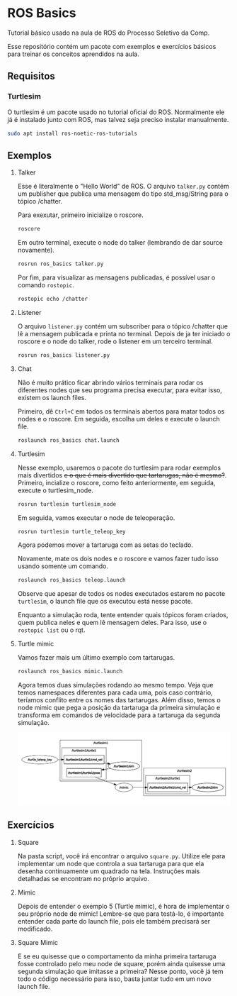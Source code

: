 # ROS Basics

Tutorial básico usado na aula de ROS do Processo Seletivo da Comp.

Esse repositório contém um pacote com exemplos e exercícios básicos para treinar os conceitos aprendidos na aula.

## Requisitos

### Turtlesim
O turtlesim é um pacote usado no tutorial oficial do ROS. Normalmente ele já é instalado junto com ROS, mas talvez seja preciso instalar manualmente.
```bash
sudo apt install ros-noetic-ros-tutorials
```

## Exemplos

1. Talker

    Esse é literalmente o "Hello World" de ROS. O arquivo `talker.py` contém um publisher que publica uma mensagem do tipo std_msg/String para o tópico /chatter.

    Para exexutar, primeiro inicialize o roscore.
    ```bash
    roscore
    ```
    Em outro terminal, execute o node do talker (lembrando de dar source novamente).
    ```bash
    rosrun ros_basics talker.py
    ```
    Por fim, para visualizar as mensagens publicadas, é possível usar o comando `rostopic`.
    ```bash
    rostopic echo /chatter
    ```

2. Listener

    O arquivo `listener.py` contém um subscriber para o tópico /chatter que lê a mensagem publicada e printa no terminal. Depois de ja ter iniciado o roscore e o node do talker, rode o listener em um terceiro terminal.
    ```bash
    rosrun ros_basics listener.py
    ```

3. Chat

    Não é muito prático ficar abrindo vários terminais para rodar os diferentes nodes que seu programa precisa executar, para evitar isso, existem os launch files.

    Primeiro, dê `Ctrl+C` em todos os terminais abertos para matar todos os nodes e o roscore. Em seguida, escolha um deles e execute o launch file.
    ```bash
    roslaunch ros_basics chat.launch
    ```

4. Turtlesim

    Nesse exemplo, usaremos o pacote do turtlesim para rodar exemplos mais divertidos ~~e o que é mais divertido que tartarugas, não é mesmo?~~. Primeiro, incialize o roscore, como feito anteriormente, em seguida, execute o turtlesim_node.
    ```bash
    rosrun turtlesim turtlesim_node
    ```
    Em seguida, vamos executar o node de teleoperação.
    ```bash
    rosrun turtlesim turtle_teleop_key
    ```
    Agora podemos mover a tartaruga com as setas do teclado.

    Novamente, mate os dois nodes e o roscore e vamos fazer tudo isso usando somente um comando.
    ```bash
    roslaunch ros_basics teleop.launch
    ```
    Observe que apesar de todos os nodes executados estarem no pacote `turtlesim`, o launch file que os executou está nesse pacote.

    Enquanto a simulação roda, tente entender quais tópicos foram criados, quem publica neles e quem lê mensagem deles. Para isso, use o `rostopic list` ou o rqt. 

5. Turtle mimic

    Vamos fazer mais um último exemplo com tartarugas.
    ```bash
    roslaunch ros_basics mimic.launch
    ```
    Agora temos duas simulações rodando ao mesmo tempo. Veja que temos namespaces diferentes para cada uma, pois caso contrário, teríamos conflito entre os nomes das tartarugas. Além disso, temos o node mimic que pega a posição da tartaruga da primeira simulação e transforma em comandos de velocidade para a tartaruga da segunda simulação.

    ![mimic_graph](media/mimic_graph.png)

## Exercícios

1. Square

    Na pasta script, você irá encontrar o arquivo `square.py`. Utilize ele para implementar um node que controla a sua tartaruga para que ela desenha continuamente um quadrado na tela. Instruções mais detalhadas se encontram no próprio arquivo.

2. Mimic

    Depois de entender o exemplo 5 (Turtle mimic), é hora de implementar o seu próprio node de mimic! Lembre-se que para testá-lo, é importante entender cada parte do launch file, pois ele também precisará ser modificado.

3. Square Mimic

    E se eu quisesse que o comportamento da minha primeira tartaruga fosse controlado pelo meu node de square, porém ainda quisesse uma segunda simulação que imitasse a primeira? Nesse ponto, você já tem todo o código necessário para isso, basta juntar tudo em um novo launch file.